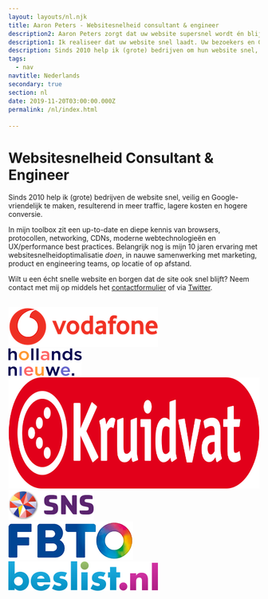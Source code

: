```yaml
---
layout: layouts/nl.njk
title: Aaron Peters - Websitesnelheid consultant & engineer
description2: Aaron Peters zorgt dat uw website supersnel wordt én blijft. Ruim 10 jaar ervaring bij o.a. Vodafone en Beslist.
description1: Ik realiseer dat uw website snel laadt. Uw bezoekers en Google zullen dit waarderen, resulterend in meer traffic, hogere conversie en meer vertrouwen in uw merk.
description: Sinds 2010 help ik (grote) bedrijven om hun website snel, veilig en Google-vriendelijk te maken, resulterend in meer traffic en hogere conversie.
tags:
  - nav
navtitle: Nederlands
secondary: true
section: nl
date: 2019-11-20T03:00:00.000Z
permalink: /nl/index.html

---
```


# Websitesnelheid Consultant & Engineer

Sinds 2010 help ik (grote) bedrijven de website snel, veilig en Google-vriendelijk te maken, resulterend in meer traffic, lagere kosten en hogere conversie.

In mijn toolbox zit een up-to-date en diepe kennis van browsers, protocollen, networking, CDNs, moderne webtechnologieën en UX/performance best practices. 
Belangrijk nog is mijn 10 jaren ervaring met websitesnelheidoptimalisatie <i>doen</i>, in nauwe samenwerking met marketing, product en engineering teams, op locatie of op afstand.

Wilt u een écht snelle website en borgen dat de site ook snel blijft? 
Neem contact met mij op middels het <a href="/contact/">contactformulier</a> of via <a href="https://twitter.com/aaronpeters">Twitter</a>.

<div class="trusted-by">
&nbsp;
</div>
<div class="customers">
	<div class="customer c1">
		<img src="/static/img/logo-vodafone-landscape.png" width="300" height="80" alt="hollandsnieuwe logo">
	</div>
	<div class="customer c2">
		<img src="/static/img/logo-hollandsnieuwe.png" width="147" height="55" alt="hollandsnieuwe logo">
	</div>
	<div class="customer c3">
		<img src="/static/img/Logo-Kruidvat-2019-Rood-SVG-RGB-zonder-outline.png" width="853" height="223" alt="Kruidvat logo">
	</div>
	<div class="customer c4">
		<img src="/static/img/logo-snsbank.png" width="171" height="60" alt="SNS Bank logo">
	</div>
	<div class="customer c5">
		<img src="/static/img/logo-fbto.png" width="250" height="77" alt="FBTO logo">
	</div>
	<div class="customer c6">
		<img src="/static/img/logo-beslist-59h.png" width="300" height="59" alt="Beslist.nl logo">
	</div>
</div>

